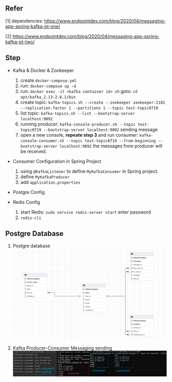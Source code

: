 ## Refer

[1] dependencies: https://www.endpointdev.com/blog/2020/04/messaging-app-spring-kafka-pt-one/

[2] https://www.endpointdev.com/blog/2020/04/messaging-app-spring-kafka-pt-two/


## Step

- Kafka & Docker & Zookeeper
  1. create `docker-compose.yml`
  2. run: `docker-compose up -d`
  3. run: `docker exec -it <kafka container id> sh`  goto: `cd opt/kafka_2.13-2.8.1/bin`
  4. create topic: `kafka-topics.sh --create --zookeeper zookeeper:2181 --replication-factor 1 --partitions 1 --topic test-topic0719`
  5. list topic: `kafka-topics.sh --list --bootstrap-server localhost:9092`
  6. running producer: `kafka-console-producer.sh --topic test-topic0719 --bootstrap-server localhost:9092`  sending message
  7. open a new console, **repeate step 3** and run consumer: `kafka-console-consumer.sh --topic test-topic0719 --from-beginning --bootstrap-server localhost:9092` the messages from producer will be received.

- Consumer Configuration in Spring Project 
  1. using `@KafkaListener` to define `MyKafkaConsumer` in Spring project.
  2. define `MyKafkaProducer`
  3. add `application.properties`

- Postgre Config

- Redis Config
  1. start Redis: `sudo service redis-server start` enter password
  2. `redis-cli`

## Postgre Database

1. Postgre database <br>
![postgre](doc/postgre.png)

2. Kafka Producer-Consumer Messaging sending <br>
![messages](doc/step2.png)
   